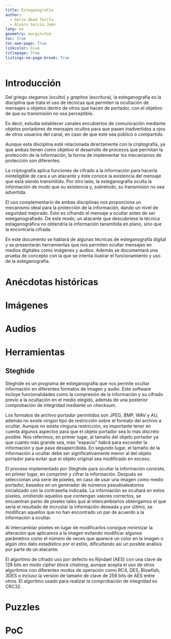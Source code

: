 ```yaml
---
title: Esteganografía
author:
  - Darío Abad Tarifa
  - Álvaro García Jaén
lang: es
geometry: margin=3cm
toc: True
toc-own-page: True
linkcolor: blue
titlepage: True
listings-no-page-break: True
---
```


# Introducción

Del griego *steganos* (oculto) y *graphos* (escritura), la esteganografía es la disciplina que trata el uso de técnicas que permiten la ocultación de mensajes u objetos dentro de otros que hacen de portador, con el objetivo de que su transmisión no sea perceptible.

Es decir, estudia establecer canales encubiertos de comunicación mediante objetos portadores de mensajes ocultos para que pasen inadvertidos a ojos de otros usuarios del canal, en caso de que éste sea público o compartido.

Aunque esta disciplina esté relacionada directamente con la criptografía, ya que ambas tienen como objetivo el desarrollo de procesos que permitan la protección de la información, la forma de implementar los mecanismos de protección son diferentes.

La criptografía aplica funciones de cifrado a la información para hacerla ininteligible de cara a un atacante y éste conoce la existencia del mensaje que está siendo transmitido. Por otro lado, la esteganografía oculta la información de modo que su existencia y, sobretodo, su transmisión no sea advertida.

El uso complementario de ambas disciplinas nos proporciona un mecanismo ideal para la protección de la información, dando un nivel de seguridad mejorado. Esto es cifrando el mensaje a ocultar antes de ser esteganografiado. De este modo, un atacante que descubriese la técnica estaganográfica no obtendría la información tansmitida en plano, sino que la encontraría cifrada.

En este documento se hablará de algunas técnicas de esteganografía digital y se presentarán herramientas que nos permiten ocultar mensajes en medios digitales como imágenes y audios. Además se documentará una prueba de concepto con la que se intenta ilustrar el funcionamiento y uso de la esteganografía.

# Anécdotas históricas
# Imágenes
# Audios
# Herramientas
## Steghide

Steghide es un programa de esteganografía que nos permite ocultar información en diferentes formatos de imagen y audio. Este software incluye funcionalidades como la compresión de la información y su cifrado previo a la ocultación en el medio elegido, además de una posterior comprobación de integridad mediante un checksum.

Los formatos de archivo portador permitidos son JPEG, BMP, WAV y AU, además no existe ningún tipo de restricción sobre el formato del archivo a ocultar. Aunque no exista ninguna restricción, es importante tener en cuenta algunos aspectos para que el objeto portador sea lo más discreto posible. Nos referimos, en primer lugar, al tamaño del objeto portador ya que cuanto más grande sea, más "espacio" habrá para esconder la información y que pase desapercibida. En segundo lugar, el tamaño de la información a ocultar debe ser significativamente menor al del objeto portador para evitar que el objeto original sea modificado en exceso.

El proceso implementado por Steghide para ocultar la información consiste, en primer lugar, en comprimir y cifrar la información. Después se seleccionan una serie de píxeles, en caso de usar una imagen como medio portador, basados en un generador de números pseudoaleatorios inicializado con la contraseña indicada. La información se ocultará en estos píxeles, omitiendo aquellos que contengan valores correctos, se encuentran pares de píxeles tales que al intercambiarlos obtengamos el que sería el resultado de incrustar la información deseada y por último, se modifican aquellos que no han encontrado un par de acuerdo a la información a ocultar.

Al intercambiar píxeles en lugar de modificarlos consigue minimizar la alteración que aplicamos a la imagen evitando modificar algunos parámetros como el número de veces que aparece un color en la imagen o algún otro dato estadístico por el estilo, dificultando así un posible análisis por parte de un atacante. 

El algoritmo de cifrado uso por defecto es Rijndael (AES) con una clave de 128 bits en modo *cipher block chaining*, aunque acepta el uso de otros algoritmos con diferentes modos de operación como RC4, DES, Blowfish, 3DES o incluso la versión de tamaño de clave de 256 bits de AES entre otros. El algoritmo usado para realizar la comprobación de integridad es CRC32.

# Puzzles
# PoC
